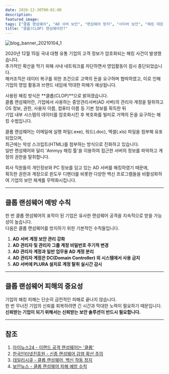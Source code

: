 ```yaml
---
date: 2020-12-30T00:01:00
description: 
featured_image: 
tags: ["클롭 랜섬웨어", "AD 서버 보안", "랜섬웨어 방지", "사이버 보안", "해킹 대응"]
title: "클롭(CLOP) 랜섬웨어란?"
---
```


![blog_banner_20210104_1](https://github.com/user-attachments/assets/0aae715c-e490-4577-96a7-0adac9ced2da)

2020년 12월 15일 국내 대형 유통 기업의 고객 정보가 암호화되는 해킹 사건이 발생했습니다.  
추가적인 확산을 막기 위해 사내 네트워크를 차단하면서 영업활동이 잠시 중단되었습니다.  
해커조직은 데이터 복구를 위한 조건으로 고액의 돈을 요구하며 협박하였고, 이로 인해 기업의 영업 활동과 브랜드 네임에 막대한 피해가 예상됩니다.

사용된 해킹 방식은 **클롭(CLOP)**으로 밝혀졌습니다.  
클롭 랜섬웨어란, 기업에서 사용하는 중앙관리서버(AD 서버)의 관리자 계정을 탈취하고  
OS 정보, 권한, 사용자 이름, 컴퓨터 이름 등 기본 정보를 획득한 뒤  
기업 내부 시스템의 데이터를 암호화시킨 후 복호화를 빌미로 거액의 돈을 요구하는 해킹 수법입니다.

클롭 랜섬웨어는 이메일에 실행 파일(.exe), 워드(.doc), 엑셀(.xls) 파일을 첨부해 유포되었으며,  
최근에는 악성 스크립트(HTML)를 첨부하는 방식으로 진화하고 있습니다.  
일반 랜섬웨어와 달리 'Ammyy 해킹 툴'을 이용하여 접근한 서버의 정보를 파악하고 계정의 권한을 탈취합니다.

회사 직원들의 개인정보와 PC 정보를 담고 있는 AD 서버를 해킹하였기 때문에,  
획득한 권한과 계정으로 윈도우 디펜더를 비롯한 다양한 백신 프로그램들을 비활성화하여 기업의 보안 체계를 무력화시킵니다.

---

## 클롭 랜섬웨어 예방 수칙

한 번 클롭 랜섬웨어의 표적이 된 기업은 유사한 랜섬웨어 공격을 지속적으로 받을 가능성이 높습니다.  
다음은 클롭 랜섬웨어를 방지하기 위한 기본적인 수칙들입니다.

1. **AD 서버 계정 보안 관리 강화**
2. **AD 관리자 및 관리자 그룹 계정 비밀번호 주기적 변경**
3. **AD 관리자 계정과 일반 업무용 AD 계정 분리**
4. **AD 관리자 계정은 DC(Domain Controller) 외 시스템에서 사용 금지**
5. **AD 서버에 PLURA 설치로 계정 탈취 실시간 감시**

---

## 클롭 랜섬웨어 피해의 중요성

기업의 해킹 피해는 단순히 금전적인 피해로 끝나지 않습니다.  
한 번 무너진 기업의 신뢰를 회복하려면 긴 시간과 막대한 노력이 필요하기 때문입니다.  
**신뢰받는 기업이 되기 위해서는 신뢰받는 보안 솔루션이 반드시 필요합니다.**

---

## 참조

1. [아이뉴스24 - 이랜드 공격 랜섬웨어는 '클롭'](https://bit.ly/3rD3aM8)  
2. [한국인터넷진흥원 - 신종 랜섬웨어 감염 확산 주의](https://bit.ly/3rDFU0p)  
3. [데일리시큐 - 클롭 랜섬웨어, 백신 작동 정지](https://bit.ly/3aUNPki)  
4. [보안뉴스 - 클롭 랜섬웨어 피해 예방 수칙](https://bit.ly/34U7hK8)
